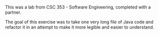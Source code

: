 This was a lab from CSC 353 - Software Engineering, completed with a partner.

The goal of this exercise was to take one very long file of Java code and refactor it in an attempt to make it more legible and easier to understand.
